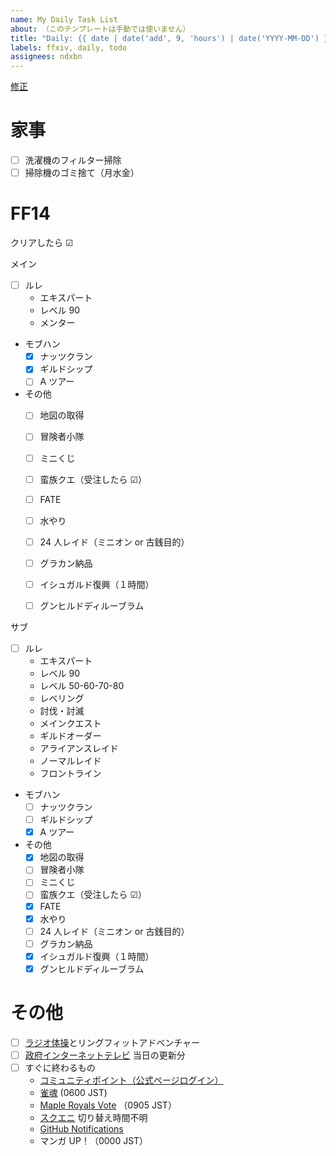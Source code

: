 ```yaml
---
name: My Daily Task List
about: （このテンプレートは手動では使いません）
title: "Daily: {{ date | date('add', 9, 'hours') | date('YYYY-MM-DD') }}"
labels: ffxiv, daily, todo
assignees: ndxbn
---
```

[修正](https://github.com/ndxbn/ndxbn/edit/master/.github/ISSUE_TEMPLATE/zz33-daily-todo.md)
# 家事

- [ ] 洗濯機のフィルター掃除
- [ ] 掃除機のゴミ捨て（月水金）

# FF14

<!--
- [ ] 水やり
- [ ] 24 人レイド（ミニオン or 古銭目的）
- [ ] グラカン納品
- [ ] イシュガルド復興（１時間）
- [ ] グンヒルドディルーブラム
-->

クリアしたら ☑

メイン

<!-- 
- [ ] レベル 50-60-70-80
- [ ] レベリング
- [ ] 討伐・討滅
- [ ] メインクエスト
- [ ] ギルドオーダー
- [ ] アライアンスレイド
- [ ] ノーマルレイド
- [ ] フロントライン
-->
- [ ] ルレ
  - エキスパート
  - レベル 90
  - メンター
- モブハン
  - [x] ナッツクラン
  - [x] ギルドシップ
  - [ ] A ツアー
- その他
  - [ ] 地図の取得
  - [ ] 冒険者小隊
  - [ ] ミニくじ
  - [ ] 蛮族クエ（受注したら ☑）
  - [ ] FATE
  - [ ] 水やり
  - [ ] 24 人レイド（ミニオン or 古銭目的）
  - [ ] グラカン納品
  - [ ] イシュガルド復興（１時間）
  - [ ] グンヒルドディルーブラム


サブ

- [ ] ルレ
  -  エキスパート
  -  レベル 90
  -  レベル 50-60-70-80
  -  レベリング
  -  討伐・討滅
  -  メインクエスト
  -  ギルドオーダー
  -  アライアンスレイド
  -  ノーマルレイド
  -  フロントライン
- モブハン
  - [ ] ナッツクラン
  - [ ] ギルドシップ
  - [x] A ツアー
- その他
  - [x] 地図の取得
  - [ ] 冒険者小隊
  - [ ] ミニくじ
  - [ ] 蛮族クエ（受注したら ☑）
  - [x] FATE
  - [x] 水やり
  - [ ] 24 人レイド（ミニオン or 古銭目的）
  - [ ] グラカン納品
  - [x] イシュガルド復興（１時間）
  - [x] グンヒルドディルーブラム

<!--
# メイプルストーリー
## 常設
--?

<!--
- [ ] シンボルデイリー
- [ ] エルダスペクトラム
- [ ] 腹ペコのムト

- [ ] モンスターコレクション
- [ ] 専門技術とアディトード
- [ ] モンスターパーク
- [ ] ディメンション インベイド
- [ ] 試験の塔
-->

<!--
## ボス
- [ ] バルログ
- [ ] ジャクム
- [ ] ウルス
- [ ] マグナス
- [ ] ヒルラ
- [ ] ランマル
- [ ] カウン
- [ ] ビシャス ノーマル
- [ ] ピエール ノーマル
- [ ] バンバン ノーマル
- [ ] ブラッディクィーン ノーマル
- [ ] ベルルム ノーマル
- [ ] ヴァンレオン
- [ ] ホーンテイル
- [ ] アカイラム
- [ ] ノウ姫
- [ ] ヴェラッド
- [ ] ジュリエッタ
- [ ] ピンクビーン
- [ ] クロス
- [ ] シグナス
- [ ] スウ
- [ ] デミアン
- [ ] 明智光秀
- [ ] ルシード
- [ ] ウィル
- [ ] ダスク
- [ ] 真・ヒルラ
- [ ] デュンケル
- [ ] 暗黒の魔法使い
- [ ] セレン
-->

# その他

- [ ] [ラジオ体操](https://www.youtube.com/playlist?list=PL79p1GyJa5lgNNaftK-M_cSvKjfTWp8j4)とリングフィットアドベンチャー
- [ ] [政府インターネットテレビ](https://feedly.com/i/subscription/feed%2Fhttps%3A%2F%2Fnettv.gov-online.go.jp%2Frss%2Frss.xml) 当日の更新分
- [ ] すぐに終わるもの
  - [コミュニティポイント（公式ページログイン）](https://maplestory.nexon.co.jp/)
  - [雀魂](https://game.mahjongsoul.com) (0600 JST) <!-- 3 日分までストックできるため -->
  - [Maple Royals Vote](https://mapleroyals.com/?page=vote) （0905 JST）
  - [スクエニ](https://member.jp.square-enix.com/) 切り替え時間不明
  - [GitHub Notifications](https://github.com/notifications)
  - マンガ UP！（0000 JST）
